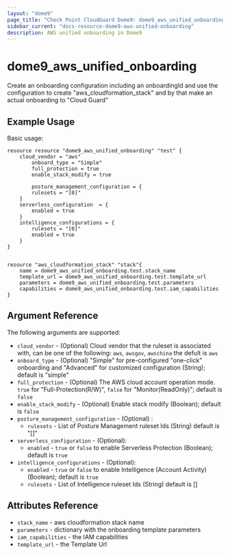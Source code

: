 ```yaml
---
layout: "dome9"
page_title: "Check Point CloudGuard Dome9: dome9_aws_unified_onboarding"
sidebar_current: "docs-resource-dome9-aws-unified-onboarding"
description: AWS unified onboarding in Dome9
---
```


# dome9_aws_unified_onboarding

Create an onboarding configuration including an onboardingId and use the configuration to create 
"aws_cloudformation_stack" and by that make an actual onboarding to "Cloud Guard"


## Example Usage

Basic usage:

```hcl
resource resource "dome9_aws_unified_onboarding" "test" {
	cloud_vendor = "aws"
        onboard_type = "Simple"
        full_protection = true
        enable_stack_modify = true

        posture_management_configuration = {
        rulesets = "[0]"
    }
    serverless_configuration  = {
        enabled = true
    }
    intelligence_configurations = {
        rulesets = "[0]"
        enabled = true
    }
}


resource "aws_cloudformation_stack" "stack"{
	name = dome9_aws_unified_onboarding.test.stack_name
	template_url = dome9_aws_unified_onboarding.test.template_url
	parameters = dome9_aws_unified_onboarding.test.parameters
	capabilities = dome9_aws_unified_onboarding.test.iam_capabilities
}

```

## Argument Reference

The following arguments are supported:

* `cloud_vendor` - (Optional) Cloud vendor that the ruleset is associated with, can be one of the following: `aws`, `awsgov`, `awschina` the defult is `aws`
* `onboard_type` - (Optional) "Simple" for pre-configured "one-click" onboarding and "Advanced" for customized configuration (String); default is "simple"
* `full_protection` - (Optional) The AWS cloud account operation mode. `true` for "Full-Protection(R/W)", `false` for "Monitor(ReadOnly)"; default is `false`
* `enable_stack_modify` - (Optional) Enable stack modify (Boolean); default is `false`
* `posture_management_configuration` - (Optional) :
    * `rulesets` - List of Posture Management ruleset Ids (String) default is "[]"
* `serverless_configuration` - (Optional):
    * `enabled` - `true` or `false` to enable Serverless Protection (Boolean); default is `true`
* `intelligence_configurations` - (Optional):
    * `enabled` - `true` or `false` to enable Intelligence (Account Activity) (Boolean); default is `true`
    * `rulesets` - List of Intelligence ruleset Ids (String) default is []

## Attributes Reference

* `stack_name` - aws cloudformation stack name
* `parameters` - dictionary with the onboarding template parameters
* `iam_capabilities` - the IAM capabilities
* `template_url` - the Template Url 
 